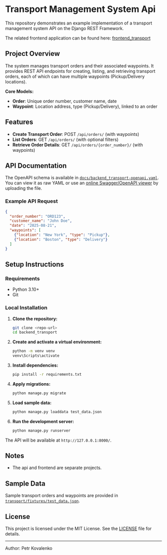 # Transport Management System Api

This repository demonstrates an example implementation of a transport management system API on the Django REST Framework.

The related frontend application can be found here: 
[frontend_transport](https://github.com/tkdesign/frontend_transport)

## Project Overview

The system manages transport orders and their associated waypoints. It provides REST API endpoints for creating, listing, and retrieving transport orders, each of which can have multiple waypoints (Pickup/Delivery locations).

**Core Models:**
- **Order**: Unique order number, customer name, date
- **Waypoint**: Location address, type (Pickup/Delivery), linked to an order

## Features
- **Create Transport Order**: POST `/api/orders/` (with waypoints)
- **List Orders**: GET `/api/orders/` (with optional filters)
- **Retrieve Order Details**: GET `/api/orders/{order_number}/` (with waypoints)

## API Documentation

The OpenAPI schema is available in [`docs/backend_transport-openapi.yaml`](docs/backend_transport-openapi.yaml). You can view it as raw YAML or use an [online Swagger/OpenAPI viewer](https://editor.swagger.io/) by uploading the file.

### Example API Request
```json
{
  "order_number": "ORD123",
  "customer_name": "John Doe",
  "date": "2025-08-21",
  "waypoints": [
    {"location": "New York", "type": "Pickup"},
    {"location": "Boston", "type": "Delivery"}
  ]
}
```

## Setup Instructions

### Requirements
- Python 3.10+
- Git

### Local Installation
1. **Clone the repository:**
   ```sh
   git clone <repo-url>
   cd backend_transport
   ```
2. **Create and activate a virtual environment:**
   ```sh
   python -m venv venv
   venv\Scripts\activate
   ```
3. **Install dependencies:**
   ```sh
   pip install -r requirements.txt
   ```
4. **Apply migrations:**
   ```sh
   python manage.py migrate
   ```
5. **Load sample data:**
   ```sh
   python manage.py loaddata test_data.json
   ```
6. **Run the development server:**
   ```sh
   python manage.py runserver
   ```

The API will be available at `http://127.0.0.1:8000/`.

## Notes
- The api and frontend are separate projects.

## Sample Data
Sample transport orders and waypoints are provided in [`transport/fixtures/test_data.json`](transport/fixtures/test_data.json).

## License

This project is licensed under the MIT License. See the [LICENSE](LICENSE) file for details.

---

Author: Petr Kovalenko